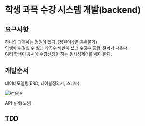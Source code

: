 # 학생 과목 수강 시스템 개발(backend)

## 요구사항
하나의 과목에는 정원이 있다. (정원이상은 등록불가) <br>
학생이 수강할 수 있는 과목수 제한이 있고 수강후 등급, 결과가 나온다. <br>
여러 학생이 동시에 수강신청을 하는 동시성제어를 해야 한다. <br>

## 개발순서
데이터모델링(ERD, 테이블정의서, 스키마)<br>

![image](https://github.com/MyoungSoo7/tdd-start/assets/13523622/54b4dd5b-6cd5-4648-846c-459b7bc0bca7)



API 설계(노션)<br>

## TDD




